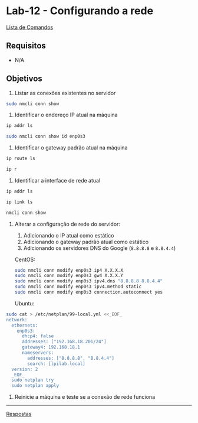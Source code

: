 # Lab-12 - Configurando a rede

[Lista de Comandos](../comandos.md)

## Requisitos

- N/A

<!--
 Desabilitar o `systemd-resolved`:

    ```bash
    sudo systemctl disable systemd-resolved
    sudo systemctl stop systemd-resolved
    sudo rm -f /etc/resolv.conf
    ```

    Editar o arquivo `/etc/NetworkManager/NetworkManager.conf` e logo abaixo do `[main]` acrescentar a linha:

    ```
    [main]
    dns=default
    ```
    -->

## Objetivos

1. Listar as conexões existentes no servidor

```bash
sudo nmcli conn show
```

1. Identificar o endereço IP atual na máquina

```bash
ip addr ls
```

```bash
sudo nmcli conn show id enp0s3
```

1. Identificar o gateway padrão atual na máquina

```bash
ip route ls
```

```bash
ip r
```

1. Identificar a interface de rede atual

```bash
ip addr ls
```

```bash
ip link ls
```

```bash
nmcli conn show
```

1. Alterar a configuração de rede do servidor:
    1. Adicionando o IP atual como estático
    1. Adicionando o gateway padrão atual como estático
    1. Adicionando os servidores DNS do Google (`8.8.8.8` e `8.8.4.4`)

      CentOS:

      ```bash
      sudo nmcli conn modify enp0s3 ip4 X.X.X.X
      sudo nmcli conn modify enp0s3 gw4 X.X.X.Y
      sudo nmcli conn modify enp0s3 ipv4.dns "8.8.8.8 8.8.4.4"
      sudo nmcli conn modify enp0s3 ipv4.method static
      sudo nmcli conn modify enp0s3 connection.autoconnect yes
      ```

      Ubuntu:

```bash
sudo cat > /etc/netplan/99-local.yml <<_EOF_
network:
  ethernets:
    enp0s3:
      dhcp4: false
      addresses: ["192.168.18.201/24"]
      gateway4: 192.168.18.1
      nameservers:
        addresses: ["8.8.8.8", "8.8.4.4"]
        search: [lpilab.local]
  version: 2
  _EOF_
  sudo netplan try
  sudo netplan apply
  ```

1. Reinicie a máquina e teste se a conexão de rede funciona


------------
[Respostas](respostas.md)
